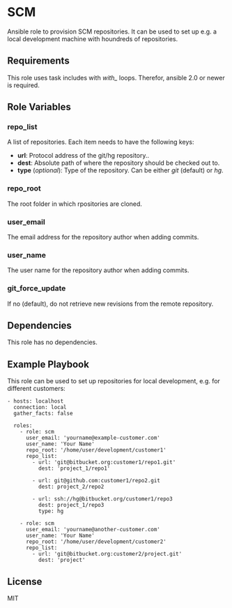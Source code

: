 # SCM

Ansible role to provision SCM repositories.
It can be used to set up e.g. a local development machine with houndreds of repositories.


## Requirements

This role uses task includes with *with_* loops.
Therefor, ansible 2.0 or newer is required.


## Role Variables

### repo_list

A list of repositories.
Each item needs to have the following keys:

* **url**: Protocol address of the git/hg repository..
* **dest**: Absolute path of where the repository should be checked out to.
* **type** (*optional*): Type of the repository. Can be either *git* (default) or *hg*.


### repo_root

The root folder in which rpositories are cloned.


### user_email

The email address for the repository author when adding commits.

### user_name

The user name for the repository author when adding commits.


### git_force_update

If no (default), do not retrieve new revisions from the remote repository.


## Dependencies

This role has no dependencies.

## Example Playbook

This role can be used to set up repositories for local development, e.g. for different customers:

    - hosts: localhost
      connection: local
      gather_facts: false

      roles:
        - role: scm
          user_email: 'yourname@example-customer.com'
          user_name: 'Your Name'
          repo_root: '/home/user/development/customer1'
          repo_list:
            - url: 'git@bitbucket.org:customer1/repo1.git'
              dest: 'project_1/repo1'

            - url: git@github.com:customer1/repo2.git
              dest: project_2/repo2

            - url: ssh://hg@bitbucket.org/customer1/repo3
              dest: project_1/repo3
              type: hg

        - role: scm
          user_email: 'yourname@another-customer.com'
          user_name: 'Your Name'
          repo_root: '/home/user/development/customer2'
          repo_list:
            - url: 'git@bitbucket.org:customer2/project.git'
              dest: 'project'


## License

MIT
